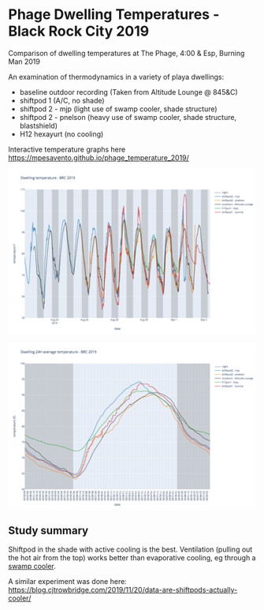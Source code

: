 # Phage Dwelling Temperatures - Black Rock City 2019


Comparison of dwelling temperatures at The Phage, 4:00 &amp; Esp, Burning Man 2019

An examination of thermodynamics in a variety of playa dwellings:
* baseline outdoor recording (Taken from Altitude Lounge @ 845&C)
* shiftpod 1 (A/C, no shade)
* shiftpod 2 - mjp (light use of swamp cooler, shade structure)
* shiftpod 2 - pnelson (heavy use of swamp cooler, shade structure, blastshield)
* H12 hexayurt (no cooling)

Interactive temperature graphs here
https://mpesavento.github.io/phage_temperature_2019/


![BRC temperatures](docs/figures/phage_temperature_F_2019.png)

![24H average temperature](docs/figures/phage_average_temperature_2019.png)


## Study summary
Shiftpod in the shade with active cooling is the best. Ventilation (pulling out the hot air from the top)
works better than evaporative cooling, eg through a 
[swamp cooler](https://www.reddit.com/r/BurningMan/comments/6ol1ts/steps_to_build_a_figjam_bucket_cooler/).

A similar experiment was done here:
https://blog.cjtrowbridge.com/2019/11/20/data-are-shiftpods-actually-cooler/

